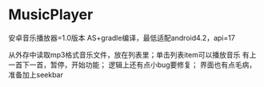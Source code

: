 # MusicPlayer
安卓音乐播放器=1.0版本
AS+gradle编译，最低适配android4.2，api=17

从外存中读取mp3格式音乐文件，放在列表里；单击列表item可以播放音乐
有上一首下一首，暂停，开始功能；
逻辑上还有点小bug要修复；
界面也有点毛病，准备加上seekbar
